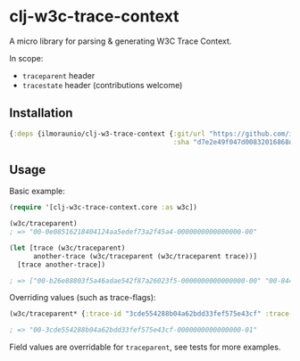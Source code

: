 # clj-w3c-trace-context

A micro library for parsing & generating W3C Trace Context.

In scope:

- `traceparent` header
- `tracestate` header (contributions welcome)

## Installation

```clojure
{:deps {ilmoraunio/clj-w3-trace-context {:git/url "https://github.com/ilmoraunio/clj-w3c-trace-context"
                                         :sha "d7e2e49f047d00832016868d0eda0913f78556d0"}}}
```

## Usage

Basic example:

```clojure
(require '[clj-w3c-trace-context.core :as w3c])

(w3c/traceparent)
; => "00-0e08516218404124aa5edef73a2f45a4-0000000000000000-00"

(let [trace (w3c/traceparent)
      another-trace (w3c/traceparent (w3c/traceparent trace))]
  [trace another-trace])

; => ["00-b26e88803f5a46adae542f87a26023f5-0000000000000000-00" "00-844cea87d30a44e1b7a7329653fa731c-b0a078895360ef64-00"]
```

Overriding values (such as trace-flags):

```clojure
(w3c/traceparent* {:trace-id "3cde554288b04a62bdd33fef575e43cf" :trace-flags "01"})

; => "00-3cde554288b04a62bdd33fef575e43cf-0000000000000000-01"
```

Field values are overridable for `traceparent`, see tests for more examples.
